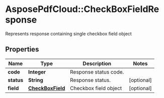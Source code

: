 ﻿# AsposePdfCloud::CheckBoxFieldResponse
Represents response containing single checkbox field object

## Properties
Name | Type | Description | Notes
------------ | ------------- | ------------- | -------------
**code** | **Integer** | Response status code. | 
**status** | **String** | Response status. | [optional] 
**field** | [**CheckBoxField**](CheckBoxField.md) | Checkbox field object | [optional] 


